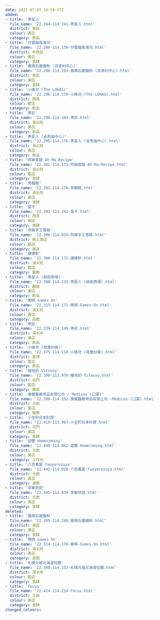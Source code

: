 ```yaml
---
date: 2021-07-07 14:59:57Z
added:
- title: '茶星人'
  file_name: '22.264-114.241-茶星人.html'
  district: 東區
  colour: 黃店
  category: 飲品
- title: '孖寶越南湯河'
  file_name: '22.286-114.150-孖寶越南湯河.html'
  district: 中西區
  colour: 黃店
  category: 食肆
- title: '鳳鳴石磨腸粉 (百家利中心)'
  file_name: '22.288-114.193-鳳鳴石磨腸粉-(百家利中心).html'
  district: 東區
  colour: 黃店
  category: 食肆
- title: '小蜂兒 (The LOHAS)'
  file_name: '22.296-114.270-小蜂兒-(The-LOHAS).html'
  district: 西貢
  colour: 藍店
  category: 飲品
- title: '茶匠'
  file_name: '22.298-114.169-茶匠.html'
  district: 油尖旺
  colour: 黃店
  category: 飲品
- title: '茶星人 (金馬倫中心)'
  file_name: '22.299-114.176-茶星人-(金馬倫中心).html'
  district: 油尖旺
  colour: 黃店
  category: 飲品
- title: '阿嫲食譜 Ah Ma Recipe'
  file_name: '22.301-114.173-阿嫲食譜-Ah-Ma-Recipe.html'
  district: 油尖旺
  colour: 藍店
  category: 食肆
- title: '常麵館'
  file_name: '22.301-114.176-常麵館.html'
  district: 油尖旺
  colour: 黃店
  category: 食肆
- title: '屋子'
  file_name: '22.303-114.262-屋子.html'
  district: 西貢
  colour: 黃店
  category: 食肆
- title: '阿嫲手工雪糕'
  file_name: '22.306-114.074-阿嫲手工雪糕.html'
  district: 網上商店
  colour: 藍店
  category: 雜貨
- title: '康健軒'
  file_name: '22.306-114.172-康健軒.html'
  district: 油尖旺
  colour: 藍店
  category: 醫療
- title: '茶星人 (啟田商場)'
  file_name: '22.308-114.235-茶星人-(啟田商場).html'
  district: 觀塘
  colour: 黃店
  category: 飲品
- title: '開棋 Games On'
  file_name: '22.315-114.171-開棋-Games-On.html'
  district: 油尖旺
  colour: 黃店
  category: 遊戲
- title: '茶匠'
  file_name: '22.339-114.149-茶匠.html'
  district: 深水埗
  colour: 黃店
  category: 飲品
- title: '小蜂兒 (南豐紗廠)'
  file_name: '22.375-114.110-小蜂兒-(南豐紗廠).html'
  district: 荃灣
  colour: 藍店
  category: 飲品
- title: '維他奶 Vitasoy'
  file_name: '22.398-113.970-維他奶-Vitasoy.html'
  district: 屯門
  colour: 藍店
  category: 雜貨
- title: '康健醫療用品有限公司 / Medicos (口罩)'
  file_name: '22.398-114.192-康健醫療用品有限公司--Medicos-(口罩).html'
  district: 沙田
  colour: 藍店
  category: 醫療
- title: '小豆町日本料理'
  file_name: '22.419-113.987-小豆町日本料理.html'
  district: 屯門
  colour: 黃店
  category: 食肆
- title: '迴響 Homecoming'
  file_name: '22.440-114.062-迴響-Homecoming.html'
  district: 元朗
  colour: 黃店
  category: 工作坊
- title: '八百萬屋 Yaoyorozuya'
  file_name: '22.442-114.028-八百萬屋-Yaoyorozuya.html'
  district: 元朗
  colour: 黃店
  category: 酒類
- title: '享樂烘焙'
  file_name: '22.445-114.039-享樂烘焙.html'
  district: 元朗
  colour: 黃店
  category: 食肆
deleted:
- title: '鳳鳴石磨腸粉'
  file_name: '22.265-114.248-鳳鳴石磨腸粉.html'
  district: 東區
  colour: 黃店
  category: 食肆
- title: '開棋 Games On'
  file_name: '22.314-114.170-開棋-Games-On.html'
  district: 油尖旺
  colour: 黃店
  category: 遊戲
- title: '札幌元祖北海道拉麵'
  file_name: '22.340-114.153-札幌元祖北海道拉麵.html'
  district: 深水埗
  colour: 藍店
  category: 食肆
- title: 'Focus'
  file_name: '22.424-114.234-Focus.html'
  district: 沙田
  colour: 黃店
  category: 食肆
changed_colours:
---
```

